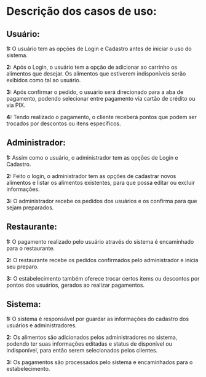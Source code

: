 # Descrição dos casos de uso:

## Usuário:
**1:** O usuário tem as opções de Login e Cadastro antes de iniciar o uso do sistema.

**2:** Após o Login, o usuário tem a opção de adicionar ao carrinho os alimentos que desejar. Os alimentos que estiverem indisponíveis serão exibidos como tal ao usuário.

**3:** Após confirmar o pedido, o usuário será direcionado para a aba de pagamento, podendo selecionar entre pagamento via cartão de crédito ou via PIX.

**4:** Tendo realizado o pagamento, o cliente receberá pontos que podem ser trocados por descontos ou itens específicos.

## Administrador:
**1:** Assim como o usuário, o administrador tem as opções de Login e Cadastro.

**2:** Feito o login, o administrador tem as opções de cadastrar novos alimentos e listar os alimentos existentes, para que possa editar ou excluir informações.

**3:** O administrador recebe os pedidos dos usuários e os confirma para que sejam preparados.

## Restaurante:
**1:** O pagamento realizado pelo usuário através do sistema é encaminhado para o restaurante.

**2:** O restaurante recebe os pedidos confirmados pelo administrador e inicia seu preparo.

**3:** O estabelecimento também oferece trocar certos items ou descontos por pontos dos usuários, gerados ao realizar pagamentos.

## Sistema:
**1:** O sistema é responsável por guardar as informações do cadastro dos usuários e administradores.

**2:** Os alimentos são adicionados pelos administradores no sistema, podendo ter suas informações editadas e status de disponível ou indisponível, para então serem selecionados pelos clientes.

**3:** Os pagamentos são processados pelo sistema e encaminhados para o estabelecimento.
